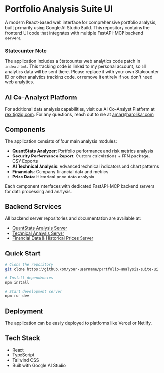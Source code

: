 # Portfolio Analysis Suite UI
A modern React-based web interface for comprehensive portfolio analysis, built primarily using Google AI Studio Build. This repository contains the frontend UI code that integrates with multiple FastAPI-MCP backend servers.

### Statcounter Note
The application includes a Statcounter web analytics code patch in `index.html`. This tracking code is linked to my personal account, so all analytics data will be sent there. Please replace it with your own Statcounter ID or other analytics tracking code, or remove it entirely if you don't need web analytics.


## AI Co-Analyst Platform

For additional data analysis capabilities, visit our AI Co-Analyst Platform at [rex.tigzig.com](https://rex.tigzig.com). For any questions, reach out to me at amar@harolikar.com

## Components

The application consists of four main analysis modules:
- **QuantStats Analyzer**: Portfolio performance and risk metrics analysis
- **Security Performance Report**: Custom calculations + FFN package, CSV Exports
- **AI Technical Analysis**: Advanced technical indicators and chart patterns
- **Financials**: Company financial data and metrics
- **Price Data**: Historical price data analysis

Each component interfaces with dedicated FastAPI-MCP backend servers for data processing and analysis.

## Backend Services

All backend server repositories and documentation are available at:
- [QuantStats Analysis Server](https://rex.tigzig.com/mcp-server-quantstats)
- [Technical Analysis Server](https://rex.tigzig.com/mcp-server-technical-analysis)
- [Financial Data & Historical Prices Server](https://rex.tigzig.com/mcp-server-yahoo-finance)

## Quick Start

```bash
# Clone the repository
git clone https://github.com/your-username/portfolio-analysis-suite-ui.git

# Install dependencies
npm install

# Start development server
npm run dev
```

## Deployment

The application can be easily deployed to platforms like Vercel or Netlify. 


## Tech Stack

- React
- TypeScript
- Tailwind CSS
- Built with Google AI Studio
